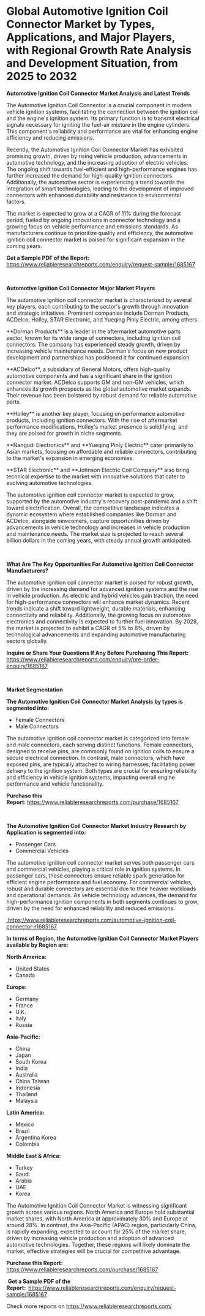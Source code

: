 <p><h1>Global Automotive Ignition Coil Connector Market by Types, Applications, and Major Players, with Regional Growth Rate Analysis and Development Situation, from 2025 to 2032</h1></p><p><strong>Automotive Ignition Coil Connector Market Analysis and Latest Trends</strong></p>
<p><p>The Automotive Ignition Coil Connector is a crucial component in modern vehicle ignition systems, facilitating the connection between the ignition coil and the engine's ignition system. Its primary function is to transmit electrical signals necessary for igniting the fuel-air mixture in the engine cylinders. This component's reliability and performance are vital for enhancing engine efficiency and reducing emissions.</p><p>Recently, the Automotive Ignition Coil Connector Market has exhibited promising growth, driven by rising vehicle production, advancements in automotive technology, and the increasing adoption of electric vehicles. The ongoing shift towards fuel-efficient and high-performance engines has further increased the demand for high-quality ignition connectors. Additionally, the automotive sector is experiencing a trend towards the integration of smart technologies, leading to the development of improved connectors with enhanced durability and resistance to environmental factors.</p><p>The market is expected to grow at a CAGR of 11% during the forecast period, fueled by ongoing innovations in connector technology and a growing focus on vehicle performance and emissions standards. As manufacturers continue to prioritize quality and efficiency, the automotive ignition coil connector market is poised for significant expansion in the coming years.</p></p>
<p><strong>Get a Sample PDF of the Report:&nbsp;</strong> <a href="https://www.reliableresearchreports.com/enquiry/request-sample/1685167?utm_campaign=3309&utm_medium=2&utm_source=Github&utm_content=ia&utm_term=26032025&utm_id=automotive-ignition-coil-connector">https://www.reliableresearchreports.com/enquiry/request-sample/1685167</a></p>
<p>&nbsp;</p>
<p><strong>Automotive Ignition Coil Connector Major Market Players</strong></p>
<p><p>The automotive ignition coil connector market is characterized by several key players, each contributing to the sector's growth through innovation and strategic initiatives. Prominent companies include Dorman Products, ACDelco, Holley, STAR Electronic, and Yueqing Pinly Electric, among others.</p><p>**Dorman Products** is a leader in the aftermarket automotive parts sector, known for its wide range of connectors, including ignition coil connectors. The company has experienced steady growth, driven by increasing vehicle maintenance needs. Dorman's focus on new product development and partnerships has positioned it for continued expansion.</p><p>**ACDelco**, a subsidiary of General Motors, offers high-quality automotive components and has a significant share in the ignition connector market. ACDelco supports GM and non-GM vehicles, which enhances its growth prospects as the global automotive market expands. Their revenue has been bolstered by robust demand for reliable automotive parts. </p><p>**Holley** is another key player, focusing on performance automotive products, including ignition connectors. With the rise of aftermarket performance modifications, Holley's market presence is solidifying, and they are poised for growth in niche segments.</p><p>**Nangudi Electronics** and **Yueqing Pinly Electric** cater primarily to Asian markets, focusing on affordable and reliable connectors, contributing to the market's expansion in emerging economies.</p><p>**STAR Electronic** and **Johnson Electric Coil Company** also bring technical expertise to the market with innovative solutions that cater to evolving automotive technologies.</p><p>The automotive ignition coil connector market is expected to grow, supported by the automotive industry's recovery post-pandemic and a shift toward electrification. Overall, the competitive landscape indicates a dynamic ecosystem where established companies like Dorman and ACDelco, alongside newcomers, capture opportunities driven by advancements in vehicle technology and increases in vehicle production and maintenance needs. The market size is projected to reach several billion dollars in the coming years, with steady annual growth anticipated.</p></p>
<p>&nbsp;</p>
<p><strong>What Are The Key Opportunities For Automotive Ignition Coil Connector Manufacturers?</strong></p>
<p><p>The automotive ignition coil connector market is poised for robust growth, driven by the increasing demand for advanced ignition systems and the rise in vehicle production. As electric and hybrid vehicles gain traction, the need for high-performance connectors will enhance market dynamics. Recent trends indicate a shift toward lightweight, durable materials, enhancing connectivity and reliability. Additionally, the growing focus on automotive electronics and connectivity is expected to further fuel innovation. By 2028, the market is projected to exhibit a CAGR of 5% to 8%, driven by technological advancements and expanding automotive manufacturing sectors globally.</p></p>
<p><strong>Inquire or Share Your Questions If Any Before Purchasing This Report:</strong> <a href="https://www.reliableresearchreports.com/enquiry/pre-order-enquiry/1685167?utm_campaign=3309&utm_medium=2&utm_source=Github&utm_content=ia&utm_term=26032025&utm_id=automotive-ignition-coil-connector">https://www.reliableresearchreports.com/enquiry/pre-order-enquiry/1685167</a></p>
<p>&nbsp;</p>
<p><strong>Market Segmentation</strong></p>
<p><strong>The Automotive Ignition Coil Connector Market Analysis by types is segmented into:</strong></p>
<p><ul><li>Female Connectors</li><li>Male Connectors</li></ul></p>
<p><p>The automotive ignition coil connector market is categorized into female and male connectors, each serving distinct functions. Female connectors, designed to receive pins, are commonly found on ignition coils to ensure a secure electrical connection. In contrast, male connectors, which have exposed pins, are typically attached to wiring harnesses, facilitating power delivery to the ignition system. Both types are crucial for ensuring reliability and efficiency in vehicle ignition systems, impacting overall engine performance and vehicle functionality.</p></p>
<p><strong>Purchase this Report:&nbsp;</strong><a href="https://www.reliableresearchreports.com/purchase/1685167?utm_campaign=3309&utm_medium=2&utm_source=Github&utm_content=ia&utm_term=26032025&utm_id=automotive-ignition-coil-connector">https://www.reliableresearchreports.com/purchase/1685167</a></p>
<p>&nbsp;</p>
<p><strong>The Automotive Ignition Coil Connector Market Industry Research by Application is segmented into:</strong></p>
<p><ul><li>Passenger Cars</li><li>Commercial Vehicles</li></ul></p>
<p><p>The automotive ignition coil connector market serves both passenger cars and commercial vehicles, playing a critical role in ignition systems. In passenger cars, these connectors ensure reliable spark generation for efficient engine performance and fuel economy. For commercial vehicles, robust and durable connectors are essential due to their heavier workloads and operational demands. As vehicle technology advances, the demand for high-performance ignition components in both segments continues to grow, driven by the need for enhanced reliability and reduced emissions.</p></p>
<p><a href="https://www.reliableresearchreports.com/automotive-ignition-coil-connector-r1685167?utm_campaign=3309&utm_medium=2&utm_source=Github&utm_content=ia&utm_term=26032025&utm_id=automotive-ignition-coil-connector">&nbsp;https://www.reliableresearchreports.com/automotive-ignition-coil-connector-r1685167</a></p>
<p><strong>In terms of Region, the Automotive Ignition Coil Connector Market Players available by Region are:</strong></p>
<p>
    <p> <strong> North America: </strong>
        <ul>
            <li>United States</li>
            <li>Canada</li>
        </ul>
        </p> 
    <p> <strong> Europe: </strong>
        <ul>
            <li>Germany</li>
            <li>France</li>
            <li>U.K.</li>
            <li>Italy</li>
            <li>Russia</li>
        </ul>
        </p> 
    <p> <strong> Asia-Pacific: </strong>
        <ul>
            <li>China</li>
            <li>Japan</li>
            <li>South Korea</li>
            <li>India</li>
            <li>Australia</li>
            <li>China Taiwan</li>
            <li>Indonesia</li>
            <li>Thailand</li>
            <li>Malaysia</li>
        </ul>
        </p> 
    <p> <strong> Latin America: </strong>
        <ul>
            <li>Mexico</li>
            <li>Brazil</li>
            <li>Argentina Korea</li>
            <li>Colombia</li>
        </ul>
        </p> 
    <p> <strong> Middle East & Africa: </strong>
        <ul>
            <li>Turkey</li>
            <li>Saudi</li>
            <li>Arabia</li>
            <li>UAE</li>
            <li>Korea</li>
        </ul>
    </p>
    </p>
<p><p>The Automotive Ignition Coil Connector Market is witnessing significant growth across various regions. North America and Europe hold substantial market shares, with North America at approximately 30% and Europe at around 28%. In contrast, the Asia-Pacific (APAC) region, particularly China, is rapidly expanding, expected to account for 25% of the market share, driven by increasing vehicle production and adoption of advanced automotive technologies. Together, these regions will likely dominate the market, effective strategies will be crucial for competitive advantage.</p></p>
<p><strong>Purchase this Report: </strong><a href="https://www.reliableresearchreports.com/purchase/1685167?utm_campaign=3309&utm_medium=2&utm_source=Github&utm_content=ia&utm_term=26032025&utm_id=automotive-ignition-coil-connector">https://www.reliableresearchreports.com/purchase/1685167</a></p>
<p>&nbsp;<strong>Get a Sample PDF of the Report:&nbsp;&nbsp;</strong><a href="https://www.reliableresearchreports.com/enquiry/request-sample/1685167?utm_campaign=3309&utm_medium=2&utm_source=Github&utm_content=ia&utm_term=26032025&utm_id=automotive-ignition-coil-connector">https://www.reliableresearchreports.com/enquiry/request-sample/1685167</a></p>
<p><strong></strong></p>
<p>Check more reports on <a href="https://www.reliableresearchreports.com/?utm_campaign=3309&utm_medium=2&utm_source=Github&utm_content=ia&utm_term=26032025&utm_id=automotive-ignition-coil-connector">https://www.reliableresearchreports.com/</a></p>
